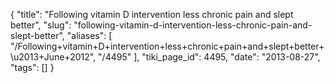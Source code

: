 {
    "title": "Following vitamin D intervention less chronic pain and slept better",
    "slug": "following-vitamin-d-intervention-less-chronic-pain-and-slept-better",
    "aliases": [
        "/Following+vitamin+D+intervention+less+chronic+pain+and+slept+better+\u2013+June+2012",
        "/4495"
    ],
    "tiki_page_id": 4495,
    "date": "2013-08-27",
    "tags": []
}